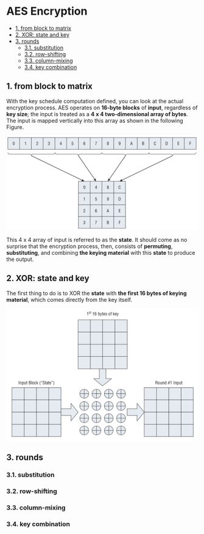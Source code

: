 # AES Encryption

<!-- TOC -->

- [1. from block to matrix](#1-from-block-to-matrix)
- [2. XOR: state and key](#2-xor-state-and-key)
- [3. rounds](#3-rounds)
  - [3.1. substitution](#31-substitution)
  - [3.2. row-shifting](#32-row-shifting)
  - [3.3. column-mixing](#33-column-mixing)
  - [3.4. key combination](#34-key-combination)

<!-- /TOC -->

## 1. from block to matrix

With the key schedule computation defined, you can look at the actual encryption process. AES operates on **16-byte blocks** of **input**, regardless of **key size**; the input is treated as a **4 x 4 two-dimensional array of bytes**. The input is mapped vertically into this array as shown in the following Figure.

![AES State Mapping Initialization](images/aes_state_mapping_initialization.png)

This 4 x 4 array of input is referred to as the **state**. It should come as no surprise that the encryption process, then, consists of **permuting**, **substituting**, and combining **the keying material** with this **state** to produce the output.

## 2. XOR: state and key

The first thing to do is to XOR the **state** with **the first 16 bytes of keying material**, which comes directly from the key itself.

![AES Key Combination](images/aes_key_combination.png)

## 3. rounds

### 3.1. substitution

### 3.2. row-shifting

### 3.3. column-mixing

### 3.4. key combination

